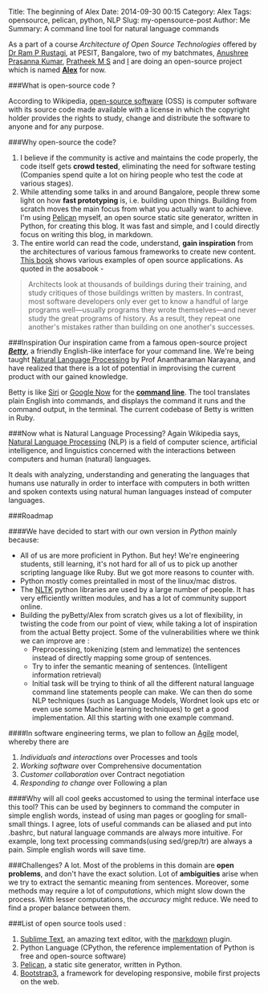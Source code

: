 Title: The beginning of Alex
Date: 2014-09-30 00:15
Category: Alex
Tags: opensource, pelican, python, NLP
Slug: my-opensource-post
Author: Me
Summary: A command line tool for natural language commands

As a part of a course _Architecture of Open Source Technologies_ offered by [Dr Ram P Rustagi](<mailto:user@example.com>), at PESIT, Bangalore, two of my batchmates, [Anushree Prasanna Kumar](<anushree.apk@gmail.com>), [Pratheek M S](<pratheekonline@gmail.com>) and [I](<chits.26@gmail.com>) are doing an open-source project which is named [__Alex__](https://github.com/pratheekms/alex) for now.


###What is open-source code ?

According to Wikipedia, [open-source software](http://en.wikipedia.org/wiki/Open-source_software) (OSS) is computer software with its source code made available with a license in which the copyright holder provides the rights to study, change and distribute the software to anyone and for any purpose. 


###Why open-source the code?

1. I believe if the community is active and maintains the code properly, the code itself gets __crowd tested__, eliminating the need for software testing (Companies spend quite a lot on hiring people who test the code at various stages).
2. While attending some talks in and around Bangalore, people threw some light on how __fast prototyping__ is, i.e. building upon things. Building from scratch moves the main focus from what you actually want to achieve. I'm using [Pelican](https://github.com/getpelican/pelican) myself, an open source static site generator, written in Python, for creating this blog. It was fast and simple, and I could directly focus on writing this blog, in markdown.
3. The entire world can read the code, understand, __gain inspiration__ from the architectures of various famous frameworks to create new content. [This book](http://aosabook.org/en/index.html) shows various examples of open source applications. As quoted in the aosabook -
> Architects look at thousands of buildings during their training, and study critiques of those buildings written by masters. In contrast, most software developers only ever get to know a handful of large programs well—usually programs they wrote themselves—and never study the great programs of history. As a result, they repeat one another's mistakes rather than building on one another's successes. 

###Inspiration
Our inspiration came from a famous open-source project [___Betty___](https://github.com/pickhardt/betty), a friendly English-like interface for your command line. We're being taught [Natural Language Processing](http://nlp-course.appspot.com/lectures.html#) by Prof Anantharaman Narayana, and have realized that there is a lot of potential in improvising the current product with our gained knowledge.

Betty is like [Siri](http://en.wikipedia.org/wiki/Siri) or [Google Now](http://en.wikipedia.org/wiki/Google_Now) for the [__command line__](http://en.wikipedia.org/wiki/Command-line_interface). The tool translates plain English into commands, and displays the command it runs and the command output, in the terminal. The current codebase of Betty is written in Ruby. 

###Now what is Natural Language Processing?
Again Wikipedia says, [Natural Language Processing](http://en.wikipedia.org/wiki/Natural_language_processing) (NLP) is a field of computer science, artificial intelligence, and linguistics concerned with the interactions between computers and human (natural) languages.

It deals with analyzing, understanding and generating the languages that humans use naturally in order to interface with computers in both written and spoken contexts using natural human languages instead of computer languages. 





###Roadmap

####We have decided to start with our own version in _Python_ mainly because:
 - All of us are more proficient in Python. But hey! We're engineering students, still learning, it's not hard for all of us to pick up another scripting language like Ruby. But we got more reasons to counter with. 
 - Python mostly comes preintalled in most of the linux/mac distros.
 - The [NLTK](http://en.wikipedia.org/wiki/Natural_Language_Toolkit) python libraries are used by a large number of people. It has very efficiently written modules, and has a lot of community support online. 
 - Building the pyBetty/Alex from scratch gives us a lot of flexibility, in twisting the code from our point of view, while taking a lot of inspiration from the actual Betty project. Some of the vulnerabilities where we think we can improve are : 
	- Preprocessing, tokenizing (stem and lemmatize) the sentences instead of directly mapping some group of sentences.
	- Try to infer the semantic meaning of sentences. (Intelligent information retrieval)
	- Initial task will be trying to think of all the different natural language command line statements people can make. We can then do some NLP techniques (such as Language Models, Wordnet look ups etc or even use some Machine learning techniques) to get a good implementation. All this starting with one example command.

####In software engineering terms, we plan to follow an [Agile](http://en.wikipedia.org/wiki/Agile_software_development) model, whereby there are
1. _Individuals and interactions_ over Processes and tools
2. _Working software_ over Comprehensive documentation
3. _Customer collaboration_ over Contract negotiation
4. _Responding to change_ over Following a plan



####Why will all cool geeks accustomed to using the terminal interface use this tool?
This can be used by beginners to command the computer in simple english words, instead of using man pages or googling for small-small things. I agree, lots of useful commands can be aliased and put into .bashrc, but natural language commands are always more intuitive. 
For example, long text processing commands(using sed/grep/tr) are always a pain. Simple english words will save time.

###Challenges?
A lot. Most of the problems in this domain are __open problems__, and don't have the exact solution. Lot of __ambiguities__ arise when we try to extract the semantic meaning from sentences. Moreover, some methods may require a lot of _computations_, which might slow down the process. With lesser computations, the _accuracy_ might reduce. We need to find a proper balance between them.



###List of open source tools used :
1. [Sublime Text](http://www.sublimetext.com/), an amazing text editor, with the [markdown](https://github.com/revolunet/sublimetext-markdown-preview) plugin.
2. Python Language (CPython, the reference implementation of Python is free and open-source software)
3. [Pelican](https://github.com/getpelican/pelican), a static site generator, written in Python.
4. [Bootstrap3](http://getbootstrap.com/), a framework for developing responsive, mobile first projects on the web.